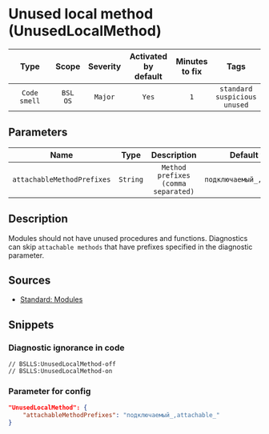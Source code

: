 # Unused local method (UnusedLocalMethod)

|     Type     |        Scope        | Severity |    Activated<br>by default    |    Minutes<br>to fix    |                        Tags                        |
|:------------:|:-------------------:|:--------:|:-----------------------------:|:-----------------------:|:--------------------------------------------------:|
| `Code smell` |    `BSL`<br>`OS`    | `Major`  |             `Yes`             |           `1`           |       `standard`<br>`suspicious`<br>`unused`       |

## Parameters


|            Name            |   Type   |             Description             |        Default value        |
|:--------------------------:|:--------:|:-----------------------------------:|:---------------------------:|
| `attachableMethodPrefixes` | `String` | `Method prefixes (comma separated)` | `подключаемый_,attachable_` |
<!-- Блоки выше заполняются автоматически, не трогать -->
## Description

Modules should not have unused procedures and functions. Diagnostics can skip `attachable methods` that have prefixes specified in the diagnostic parameter.

## Sources

* [Standard: Modules](https://its.1c.ru/db/v8std#content:456:hdoc)

## Snippets

<!-- Блоки ниже заполняются автоматически, не трогать -->
### Diagnostic ignorance in code

```bsl
// BSLLS:UnusedLocalMethod-off
// BSLLS:UnusedLocalMethod-on
```

### Parameter for config

```json
"UnusedLocalMethod": {
    "attachableMethodPrefixes": "подключаемый_,attachable_"
}
```
